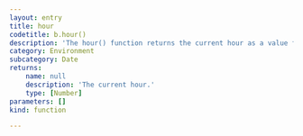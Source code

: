 ```yaml
---
layout: entry
title: hour
codetitle: b.hour()
description: 'The hour() function returns the current hour as a value from 0 - 23.'
category: Environment
subcategory: Date
returns:
    name: null
    description: 'The current hour.'
    type: [Number]
parameters: []
kind: function

---
```

